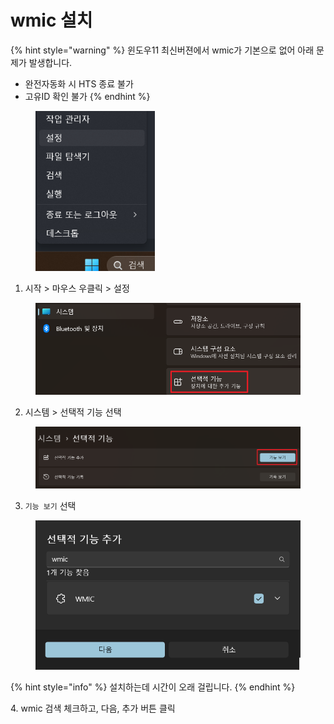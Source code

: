 # wmic 설치

{% hint style="warning" %}
윈도우11 최신버젼에서 wmic가 기본으로 없어 아래 문제가 발생합니다.

* 완전자동화 시 HTS 종료 불가
* 고유ID 확인 불가
{% endhint %}



<figure><img src="../.gitbook/assets/image.png" alt="" width="191"><figcaption></figcaption></figure>

1. 시작 > 마우스 우클릭 > 설정



<figure><img src="../.gitbook/assets/image (1).png" alt="" width="563"><figcaption></figcaption></figure>

2. 시스템 > 선택적 기능 선택



<figure><img src="../.gitbook/assets/image (2).png" alt="" width="563"><figcaption></figcaption></figure>

3. `기능 보기` 선택



<figure><img src="../.gitbook/assets/image (3).png" alt="" width="509"><figcaption></figcaption></figure>

{% hint style="info" %}
설치하는데 시간이 오래 걸립니다.
{% endhint %}

4\. wmic 검색 체크하고, 다음, 추가 버튼 클릭

